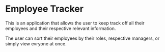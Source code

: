 # Employee Tracker

This is an application that allows the user to keep track off all their employees and their respective relevant information. 

The user can sort their employees by their roles, respective managers, or simply view evryone at once. 